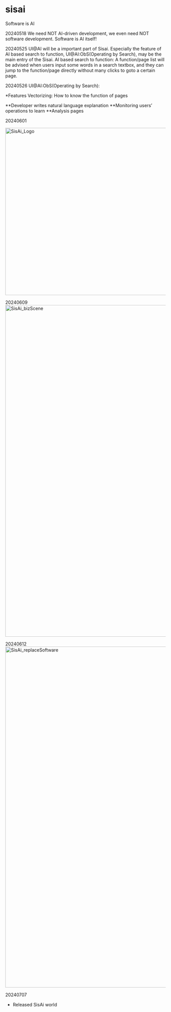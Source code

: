 # sisai
Software is AI

20240518 We need NOT AI-driven development, we even need NOT software development. Software is AI itself!

20240525 UI@AI will be a important part of Sisai. Especially the feature of AI based search to function, UI@AI:ObS(Operating by Search), may be the main entry of the Sisai.
AI based search to function: A function/page list will be advised when users input some words in a search textbox, and they can jump to the function/page directly without many clicks to goto a certain page.

20240526 UI@AI:ObS(Operating by Search):

*Features Vectorizing: How to know the function of pages

**Developer writes natural language explanation
**Monitoring users’ operations to learn
**Analysis pages

20240601

<img width="525" alt="SisAi_Logo" src="https://github.com/dqj1998/sisai/assets/4339123/12a15653-2bfd-4b6e-a26d-0dfe0f151d14">

20240609 
<img width="1041" alt="SisAi_bizScene" src="https://github.com/dqj1998/sisai/assets/4339123/bc5fe7ce-affb-4c26-9e3d-9557093d913e">

20240612
<img width="1070" alt="SisAi_replaceSoftware" src="https://github.com/dqj1998/sisai/assets/4339123/67990bb0-fd45-40df-bc97-ed1174bcf100">

20240707
* Released SisAi world
